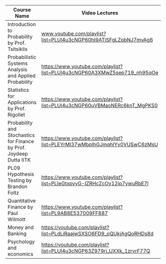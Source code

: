 | Course Name | Video Lectures |  Resources and Links |
|------------ | ---------|  ------------------- |
| Introduction to Probability by Prof. Tsitsiklis |  www.youtube.com/playlist?list=PLUl4u3cNGP60hI9ATjSFgLZpbNJ7myAg6 |  [MIT RES.6-012](https://ocw.mit.edu/RES-6-012S18) |  
| Probabilistic Systems Analysis and Applied Probability | https://www.youtube.com/playlist?list=PLUl4u3cNGP60A3XMwZ5sep719_nh95qOe | [MIT 6.041SC](https://ocw.mit.edu/courses/6-041sc-probabilistic-systems-analysis-and-applied-probability-fall-2013/) |  
| Statistics for Applications by Prof. Rigollet | https://www.youtube.com/playlist?list=PLUl4u3cNGP60uVBMaoNERc6knT_MgPKS0  |  [MIT 18.650](http://ocw.mit.edu/18-650F16) |
| Probability and Stochastics for Finance by Prof. Joydeep Dutta IITK | https://www.youtube.com/playlist?list=PLEYrMI37wMbplhGJmqhlYv0VUSwC6zMsU |  |  
| PL09 Hypothesis Testing by Brandon Foltz | https://www.youtube.com/playlist?list=PLIeGtxpvyG-IZRHcZcOy12jp7ywuRbE7l |  |  
| Quantitative Finance by Paul Wilmott | https://www.youtube.com/playlist?list=PL9AB8E537009FF887 |  |
| Money and Banking | https://youtube.com/playlist?list=PLdLiRaajwSXSO6FD9_oQUkjAgQoRHDs8d | [MSU ECO305](http://courses.missouristate.edu/terrelgallaway/MoneyandBanking.htm) |  
| Psychology and economics | https://youtube.com/playlist?list=PLUl4u3cNGP63Z979ri_UXXk_1zrvrF77Q | [MIT 14.13](https://ocw.mit.edu/courses/14-13-psychology-and-economics-spring-2020/) |  
